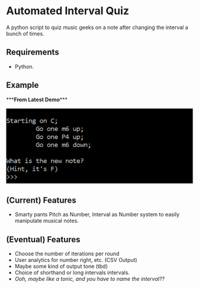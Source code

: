 # Automated Interval Quiz

A python script to quiz music geeks on a note after changing the interval a bunch of times.

## Requirements
* Python.

## Example
\*\*\***From Latest Demo**\*\*\*

![Screenshot](https://raw.githubusercontent.com/Gariben/Python/master/Intervals/ReadMeScreenShot1.PNG)

## (Current) Features
* Smarty pants Pitch as Number, Interval as Number system to easily manipulate musical notes. 

## (Eventual) Features
* Choose the number of iterations per round
* User analytics for number right, etc. (CSV Output)
* Maybe some kind of output tone (tbd)
* Choice of shorthand or long intervals intervals.
* *Ooh, maybe like a tonic, and you have to name the interval??*
